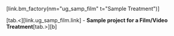 [link.bm_factory(nm="ug_samp_film" t="Sample Treatment")]

[tab.<][link.ug_samp_film.link] - **Sample project for a Film/Video Treatment**[tab.>][b]
